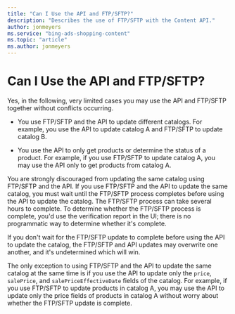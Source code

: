 ```yaml
---
title: "Can I Use the API and FTP/SFTP?"
description: "Describes the use of FTP/SFTP with the Content API."
author: jonmeyers
ms.service: "bing-ads-shopping-content"
ms.topic: "article"
ms.author: jonmeyers
---
```

# Can I Use the API and FTP/SFTP?
Yes, in the following, very limited cases you may use the API and FTP/SFTP together without conflicts occurring.

- You use FTP/SFTP and the API to update different catalogs. For example, you use the API to update catalog A and FTP/SFTP to update catalog B. 

- You use the API to only get products or determine the status of a product. For example, if you use FTP/SFTP to update catalog A, you may use the API only to get products from catalog A.


You are strongly discouraged from updating the same catalog using FTP/SFTP and the API. If you use FTP/SFTP and the API to update the same catalog, you must wait until the FTP/SFTP process completes before using the API to update the catalog. The FTP/SFTP process can take several hours to complete. To determine whether the FTP/SFTP process is complete, you'd use the verification report in the UI; there is no programmatic way to determine whether it's complete. 

If you don't wait for the FTP/SFTP update to complete before using the API to update the catalog, the FTP/SFTP and API updates may overwrite one another, and it's undetermined which will win. 

The only exception to using FTP/SFTP and the API to update the same catalog at the same time is if you use the API to update only the `price`, `salePrice`, and `salePriceEffectiveDate` fields of the catalog. For example, if you use FTP/SFTP to update products in catalog A, you may use the API to update only the price fields of products in catalog A without worry about whether the FTP/SFTP update is complete.

